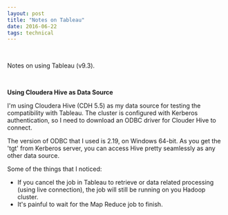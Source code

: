 ```yaml
---
layout: post
title: "Notes on Tableau"
date: 2016-06-22
tags: technical
---
```

<br/>

Notes on using Tableau (v9.3).

<br/>

**Using Cloudera Hive as Data Source**

I'm using Cloudera Hive (CDH 5.5) as my data source for testing the compatibility with Tableau. The cluster is configured with Kerberos authentication, so I need to download an ODBC driver for Clouder Hive to connect.

The version of ODBC that I used is 2.19, on Windows 64-bit. As you get the 'tgt' from Kerberos server, you can access Hive pretty seamlessly as any other data source.

Some of the things that I noticed:
- If you cancel the job in Tableau to retrieve or data related processing (using live connection), the job will still be running on you Hadoop cluster.
- It's painful to wait for the Map Reduce job to finish. 


<br/>

